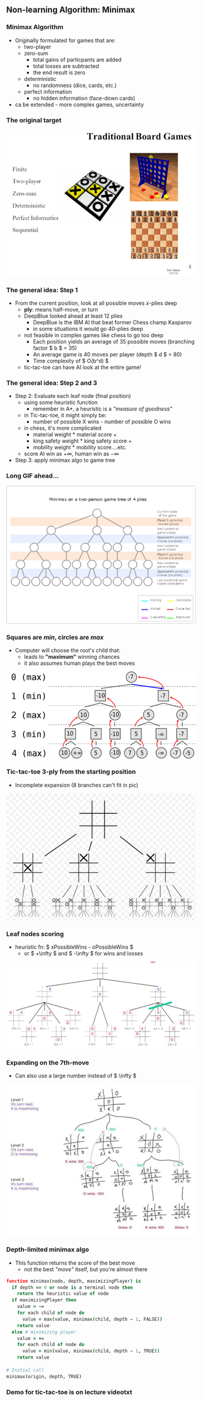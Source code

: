 Non-learning Algorithm: Minimax
-------------------------------



### Minimax Algorithm

* Originally formulated for games that are:
  - two-player
  - zero-sum
    * total gains of particpants are added
    * total losses are subtracted
    * the end result is zero
  - deterministic
    * no randomness (dice, cards, etc.)
  - perfect information
    * no hidden information (face-down cards)
* ca be extended - more complex games, uncertainty



### The original target

![board games](images/board-games.jpg)



### The general idea: Step 1

* From the current position, look at all possible moves $x$-plies deep
  - **ply**: means half-move, or turn
  - DeepBlue looked ahead at least 12 plies
    + DeepBlue is the IBM AI that beat former Chess champ Kasparov
    + in some situations it would go 40-plies deep
  - not feasible in complex games like chess to go too deep
    + Each position yields an average of 35 possible moves (branching factor $ b $ = 35)
    + An average game is 40 moves per player (depth $ d $ = 80)
    + Time complexity of $ O(b^d) $
  - tic-tac-toe can have AI look at the entire game!




### The general idea: Step 2 and 3

* Step 2: Evaluate each leaf node (final position)
  - using some heuristic function
    + remember in A*, a heuristic is a _"measure of goodness"_
  - in Tic-tac-toe, it might simply be:
    + number of possible X wins - number of possible O wins
  - in chess, it's more complicated
    + material weight * material score +
    + king safety weight * king safety score +
    + mobility weight * mobility score....etc.
  - score AI win as $+\infty$, human win as $-\infty$
* Step 3:  apply minimax algo to game tree
  


### Long GIF ahead...

![plies](images/plies.gif)



### Squares are _min_, circles are _max_

* Computer will choose the root's child that:
  - leads to **"maximum"** winning chances
  - it also assumes human plays the best moves

![minimax tree](images/minimax-tree.png)



### Tic-tac-toe 3-ply from the starting position

* Incomplete expansion (8 branches can't fit in pic)

![ttt](images/tic-tac-toe.png)



### Leaf nodes scoring

- heuristic fn: $ xPossibleWins - oPossibleWins $
  + or $ +\infty $ and $ -\infty $ for wins and losses

![scores](images/scores.jpg)



### Expanding on the 7th-move

* Can also use a large number instead of $ \infty $

![6th move](images/6th-move.jpg)



### Depth-limited minimax algo

* This function returns the score of the best move
  - not the best _"move"_ itself, but you're almost there

```coffee [1-13 | 15-16]
function minimax(node, depth, maximizingPlayer) is
  if depth == 0 or node is a terminal node then
    return the heuristic value of node
  if maximizingPlayer then
    value = −∞
    for each child of node do
      value = max(value, minimax(child, depth − 1, FALSE))
    return value
  else # minimizing player
    value = +∞
    for each child of node do
      value = min(value, minimax(child, depth − 1, TRUE))
    return value

# Initial call
minimax(origin, depth, TRUE)
```



### Demo for tic-tac-toe is on lecture videotxt